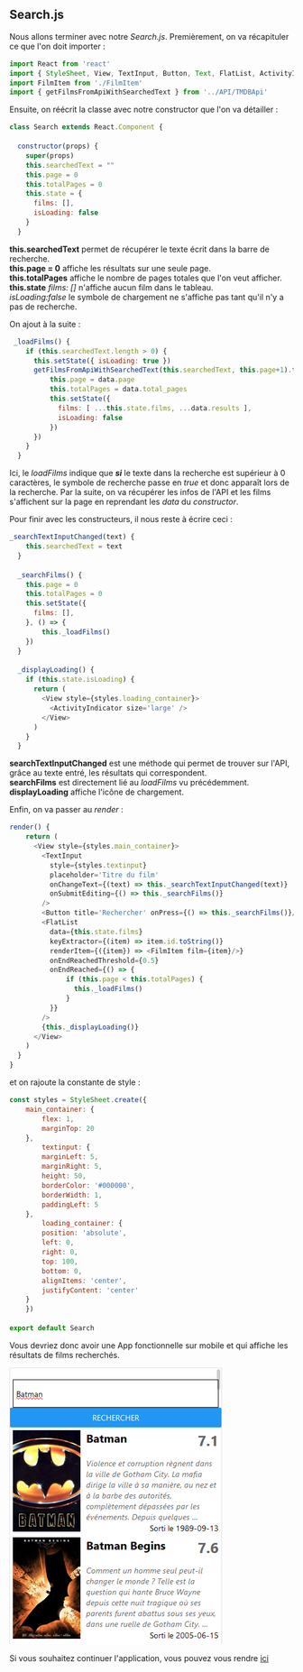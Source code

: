 ## Search.js
Nous allons terminer avec notre *Search.js*. Premièrement, on va récapituler ce que l'on doit importer :  

```javascript
import React from 'react'
import { StyleSheet, View, TextInput, Button, Text, FlatList, ActivityIndicator } from 'react-native'
import FilmItem from './FilmItem'
import { getFilmsFromApiWithSearchedText } from '../API/TMDBApi'
```  

Ensuite, on réécrit la classe avec notre constructor que l'on va détailler :  
```javascript
class Search extends React.Component {

  constructor(props) {
    super(props)
    this.searchedText = ""
    this.page = 0
    this.totalPages = 0
    this.state = {
      films: [],
      isLoading: false
    }
  }
  ```  

**this.searchedText** permet de récupérer le texte écrit dans la barre de recherche.   
**this.page = 0** affiche les résultats sur une seule page.  
**this.totalPages** affiche le nombre de pages totales que l'on veut afficher.  
**this.state** *films: []* n'affiche aucun film dans le tableau.  
*isLoading:false* le symbole de chargement ne s'affiche pas tant qu'il n'y a pas de recherche.  

On ajout à la suite :  

```javascript
 _loadFilms() {
    if (this.searchedText.length > 0) {
      this.setState({ isLoading: true })
      getFilmsFromApiWithSearchedText(this.searchedText, this.page+1).then(data => {
          this.page = data.page
          this.totalPages = data.total_pages
          this.setState({
            films: [ ...this.state.films, ...data.results ],
            isLoading: false
          })
      })
    }
  }
```  

Ici, le *loadFilms* indique que ***si*** le texte dans la recherche est supérieur à 0 caractères, le symbole de recherche passe en *true* et donc apparaît lors de la recherche. Par la suite, on va récupérer les infos de l'API et les films s'affichent sur la page en reprendant les *data* du *constructor*.  

Pour finir avec les constructeurs, il nous reste à écrire ceci :  

```javascript
_searchTextInputChanged(text) {
    this.searchedText = text 
  }

  _searchFilms() {
    this.page = 0
    this.totalPages = 0
    this.setState({
      films: [],
    }, () => {
        this._loadFilms()
    })
  }

  _displayLoading() {
    if (this.state.isLoading) {
      return (
        <View style={styles.loading_container}>
          <ActivityIndicator size='large' />
        </View>
      )
    }
  }
```  

**searchTextInputChanged** est une méthode qui permet de trouver sur l'API, grâce au texte entré, les résultats qui correspondent.  
**searchFilms** est directement lié au *loadFilms* vu précédemment.  
**displayLoading** affiche l'icône de chargement.  

Enfin, on va passer au *render* :  

```javascript
render() {
    return (
      <View style={styles.main_container}>
        <TextInput
          style={styles.textinput}
          placeholder='Titre du film'
          onChangeText={(text) => this._searchTextInputChanged(text)}
          onSubmitEditing={() => this._searchFilms()}
        />
        <Button title='Rechercher' onPress={() => this._searchFilms()}/>
        <FlatList
          data={this.state.films}
          keyExtractor={(item) => item.id.toString()}
          renderItem={({item}) => <FilmItem film={item}/>}
          onEndReachedThreshold={0.5}
          onEndReached={() => {
              if (this.page < this.totalPages) {
                this._loadFilms()
              }
          }}
        />
        {this._displayLoading()}
      </View>
    )
  }
}
```  

et on rajoute la constante de style :  

```javascript
const styles = StyleSheet.create({
    main_container: {
        flex: 1,
        marginTop: 20
    },
        textinput: {
        marginLeft: 5,
        marginRight: 5,
        height: 50,
        borderColor: '#000000',
        borderWidth: 1,
        paddingLeft: 5
    },
        loading_container: {
        position: 'absolute',
        left: 0,
        right: 0,
        top: 100,
        bottom: 0,
        alignItems: 'center',
        justifyContent: 'center'
    }
    })

export default Search
```  

Vous devriez donc avoir une App fonctionnelle sur mobile et qui affiche les résultats de films recherchés.    

![image final-app](../assets/img/final-app.png)  

Si vous souhaitez continuer l'application, vous pouvez vous rendre <a href="https://openclassrooms.com/fr/courses/4902061-developpez-une-application-mobile-react-native/5046301-concevez-une-navigation-entre-vos-vues">ici</a> 